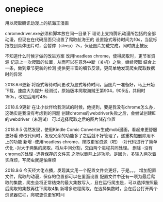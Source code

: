 # onepiece
用以爬取腾讯动漫上的航海王漫画

chromedriver.exe必须和脚本放在同一目录下
理论上支持腾讯动漫所包括的全部动漫，但现在在代码层面只设置了爬取航海王的
设置隐式等待时间为10s，当鼠标拖拽到具体图片时，会暂停（sleep）2s，保证图片加载完成，同时防止被反

不知道什么时候才做的改进方案
改用headless chrome，使得爬取时，更节省资源
记录上一次爬取的位置，从而可以在意外中断（关机）之后，继续爬取
结合上一条，做到章节更新的检测
提供更丰富的细节反馈，更简单地发现爬虫爬取数据时的异常

2018.6.6更新
将隐式等待时间更改为显式等待时间，当图片一准备好，马上开始下载，速度大为提升
经测试，原始版本爬取海贼王第904，905话，共用时150s，改进后用时48s

2018.6.9更新
在让小伙伴给我测试的时候，他提到，要是我没有chrome怎么办，这确实是我没有考虑到的问题
创建chrome的webdriver失败之后，会尝试创建IE的webdriver（未测试）
可以选择爬取之后的图片储存位置

2018.9.5
偶然发现，使用Kindle Comic Converter生成mobi漫画，看起来更舒服更好看
修改代码时，发现冗余的功能多了之后就不好管理了，遂重构加删除用不上的功能
新增
-使用headless chrome，爬取更省资源（吧）
-对代码进行了简单优化
-对大于两集的爬取，将从中间分割，交由两个进程共同处理。
删除
-没有chrome的处理
-选择保存的文件夹
之所以删除上述功能，是因为，多输入两次着实麻烦，写爬虫就是怕麻烦

2018.9.6
今天经大佬点播，发现其实用一个配置文件会更好，于是。。。
增加配置文件，爬取的动漫，保存的位置都可以在里面设置
配置文件中还有一项为最后爬取的集数，爬虫会将正常结束的最大集数写入，且在运行爬虫是，可以选择按照最后爬取的集数再往下爬取4集
新增多进程爬取，在选择集数时，会在后台打开两个浏览器进程，爬取更快更省时间
